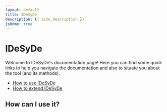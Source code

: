 ```yaml
---
layout: default
title: IDeSyDe
description: {{ site.description }}
isHome: true
---
```


# IDeSyDe

Welcome to IDeSyDe's documentation page! Here you can find some quick links to help you navigate the documentation
and also to situate you about the tool (and its methods).

 * [How to use IDeSyDe](usage)
 * [How to extend IDeSyDe](extensions)

<!-- A quick glance at [Concepts](/concepts) can likely clarify this further! -->

## How can I use it?

<!-- Check @ref:[Guidelines](usage/guidelines.md)
to see how one would extends IDeSyDe or ForSyDe IO to support a design space different than those that exist. -->

<!-- 
## What can IDeSyDe do for me?

As a tool for Design Space Exploration, IDeSyDe can potentially give you design decisions on your models
such as mappings, schedules, allocations among others. 

These decisions are not random: they respect
design constraints such as memory, time or energy.

This also means that if you let IDeSyDe run long enough, and have just the right amount of computational resources,
it can can give back a solution "*Your design is not possible*".
It is always good to know designs are not possible before they crash! -->

